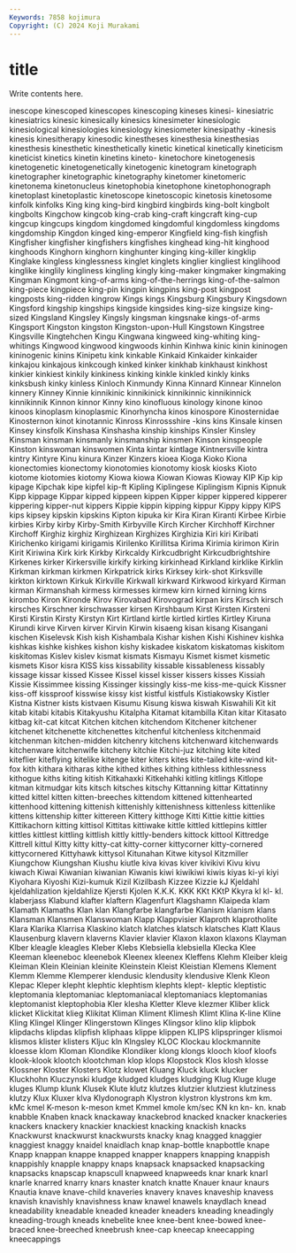 ```yaml
---
Keywords: 7858 kojimura
Copyright: (C) 2024 Koji Murakami
---
```


# title

Write contents here.



inescope kinescoped kinescopes kinescoping kineses kinesi- kinesiatric kinesiatrics kinesic kinesically
kinesics kinesimeter kinesiologic kinesiological kinesiologies kinesiology kinesiometer kinesipathy -kinesis kinesis
kinesitherapy kinesodic kinestheses kinesthesia kinesthesias kinesthesis kinesthetic kinesthetically kinetic kinetical
kinetically kineticism kineticist kinetics kinetin kinetins kineto- kinetochore kinetogenesis kinetogenetic
kinetogenetically kinetogenic kinetogram kinetograph kinetographer kinetographic kinetography kinetomer kinetomeric kinetonema
kinetonucleus kinetophobia kinetophone kinetophonograph kinetoplast kinetoplastic kinetoscope kinetoscopic kinetosis kinetosome
kinfolk kinfolks King king king-bird kingbird kingbirds king-bolt kingbolt kingbolts
Kingchow kingcob king-crab king-craft kingcraft king-cup kingcup kingcups kingdom kingdomed
kingdomful kingdomless kingdoms kingdomship Kingdon kinged king-emperor Kingfield king-fish kingfish
Kingfisher kingfisher kingfishers kingfishes kinghead king-hit kinghood kinghoods Kinghorn kinghorn
kinghunter kinging king-killer kingklip Kinglake kingless kinglessness kinglet kinglets kinglier
kingliest kinglihood kinglike kinglily kingliness kingling kingly king-maker kingmaker kingmaking
Kingman Kingmont king-of-arms king-of-the-herrings king-of-the-salmon king-piece kingpiece king-pin kingpin kingpins
king-post kingpost kingposts king-ridden kingrow Kings kings Kingsburg Kingsbury Kingsdown
Kingsford kingship kingships kingside kingsides king-size kingsize king-sized Kingsland Kingsley
Kingsly kingsman kingsnake kings-of-arms Kingsport Kingston kingston Kingston-upon-Hull Kingstown Kingstree
Kingsville Kingtehchen Kingu Kingwana kingweed king-whiting king-whitings Kingwood kingwood kingwoods
kinhin Kinhwa kinic kinin kininogen kininogenic kinins Kinipetu kink kinkable
Kinkaid Kinkaider kinkaider kinkajou kinkajous kinkcough kinked kinker kinkhab kinkhaust
kinkhost kinkier kinkiest kinkily kinkiness kinking kinkle kinkled kinkly kinks
kinksbush kinky kinless Kinloch Kinmundy Kinna Kinnard Kinnear Kinnelon kinnery
Kinney Kinnie kinnikinic kinnikinick kinnikinnic kinnikinnick kinnikinnik Kinnon kinnor Kinny
kino kinofluous kinology kinone kinoo kinoos kinoplasm kinoplasmic Kinorhyncha kinos
kinospore Kinosternidae Kinosternon kinot kinotannic Kinross Kinrossshire -kins kins Kinsale
kinsen Kinsey kinsfolk Kinshasa Kinshasha kinship kinships Kinsler Kinsley Kinsman
kinsman kinsmanly kinsmanship kinsmen Kinson kinspeople Kinston kinswoman kinswomen Kinta
kintar kintlage Kintnersville kintra kintry Kintyre Kinu kinura Kinzer Kinzers
kioea Kioga Kioko Kiona kionectomies kionectomy kionotomies kionotomy kiosk kiosks
Kioto kiotome kiotomies kiotomy Kiowa kiowa Kiowan Kiowas Kioway KIP
Kip kip kipage Kipchak kipe kipfel kip-ft Kipling Kiplingese Kiplingism
Kipnis Kipnuk Kipp kippage Kippar kipped kippeen kippen Kipper kipper
kippered kipperer kippering kipper-nut kippers Kippie kippin kipping kippur Kippy
kippy KIPS kips kipsey kipskin kipskins Kipton kipuka kir Kira
Kiran Kiranti Kirbee Kirbie kirbies Kirby kirby Kirby-Smith Kirbyville Kirch
Kircher Kirchhoff Kirchner Kirchoff Kirghiz kirghiz Kirghizean Kirghizes Kirghizia Kiri
kiri Kiribati Kirichenko kirigami kirigamis Kirilenko Kirillitsa Kirima Kirimia kirimon
Kirin Kirit Kiriwina Kirk kirk Kirkby Kirkcaldy Kirkcudbright Kirkcudbrightshire Kirkenes
kirker Kirkersville kirkify kirking kirkinhead Kirkland kirklike Kirklin Kirkman kirkman
kirkmen Kirkpatrick kirks Kirksey kirk-shot Kirksville kirkton kirktown Kirkuk Kirkville
Kirkwall kirkward Kirkwood kirkyard Kirman kirman Kirmanshah kirmess kirmesses kirmew
kirn kirned kirning kirns kirombo Kiron Kironde Kirov Kirovabad Kirovograd
kirpan kirs Kirsch kirsch kirsches Kirschner kirschwasser kirsen Kirshbaum Kirst
Kirsten Kirsteni Kirsti Kirstin Kirsty Kirstyn Kirt Kirtland kirtle kirtled
kirtles Kirtley Kiruna Kirundi kirve Kirven kirver Kirvin Kirwin kisaeng
kisan kisang Kisangani kischen Kiselevsk Kish kish Kishambala Kishar kishen
Kishi Kishinev kishka kishkas kishke kishkes kishon kishy kiskadee kiskatom
kiskatomas kiskitom kiskitomas Kislev kislev kismat kismats Kismayu Kismet kismet
kismetic kismets Kisor kisra KISS kiss kissability kissable kissableness kissably
kissage kissar kissed Kissee Kissel kissel kisser kissers kisses Kissiah
Kissie Kissimmee kissing Kissinger kissingly kiss-me kiss-me-quick Kissner kiss-off kissproof
kisswise kissy kist kistful kistfuls Kistiakowsky Kistler Kistna Kistner kists
kistvaen Kisumu Kisung kiswa kiswah Kiswahili Kit kit kitab kitabi
kitabis Kitakyushu Kitalpha Kitamat kitambilla Kitan kitar Kitasato kitbag kit-cat
kitcat Kitchen kitchen kitchendom Kitchener kitchener kitchenet kitchenette kitchenettes kitchenful
kitchenless kitchenmaid kitchenman kitchen-midden kitchenry kitchens kitchenward kitchenwards kitchenware kitchenwife
kitcheny kitchie Kitchi-juz kitching kite kited kiteflier kiteflying kitelike kitenge
kiter kiters kites kite-tailed kite-wind kit-fox kith kithara kitharas kithe
kithed kithes kithing kithless kithlessness kithogue kiths kiting kitish Kitkahaxki
Kitkehahki kitling kitlings Kitlope kitman kitmudgar kits kitsch kitsches kitschy
Kittanning kittar Kittatinny kitted kittel kitten kitten-breeches kittendom kittened kittenhearted
kittenhood kittening kittenish kittenishly kittenishness kittenless kittenlike kittens kittenship kitter
kittereen Kittery kitthoge Kitti Kittie kittie kitties Kittikachorn kitting kittisol
Kittitas kittiwake kittle kittled kittlepins kittler kittles kittlest kittling kittlish
kittly kittly-benders kittock kittool Kittredge Kittrell kittul Kitty kitty kitty-cat
kitty-corner kittycorner kitty-cornered kittycornered Kittyhawk kittysol Kitunahan Kitwe kitysol Kitzmiller
Kiungchow Kiungshan Kiushu kiutle kiva kivas kiver kivikivi Kivu kivu
kiwach Kiwai Kiwanian kiwanian Kiwanis kiwi kiwikiwi kiwis kiyas ki-yi
kiyi Kiyohara Kiyoshi Kizi-kumuk Kizil Kizilbash Kizzee Kizzie kJ Kjeldahl
kjeldahlization kjeldahlize Kjersti Kjolen K.K.K. KKK KKt KKtP Kkyra kl
kl- kl. klaberjass Klabund klafter klaftern Klagenfurt Klagshamn Klaipeda klam
Klamath Klamaths Klan klan Klangfarbe klangfarbe Klanism klanism klans Klansman
Klansmen Klanswoman Klapp Klappvisier Klaproth klaprotholite Klara Klarika Klarrisa Klaskino
klatch klatches klatsch klatsches Klatt Klaus Klausenburg klavern klaverns Klavier
klavier Klaxon klaxon klaxons Klayman Klber kleagle kleagles Kleber Klebs
Klebsiella klebsiella Klecka Klee Kleeman kleeneboc kleenebok Kleenex kleenex Kleffens
Klehm Kleiber kleig Kleiman Klein Kleinian kleinite Kleinstein Kleist Kleistian
Klemens Klement Klemm Klemme Klemperer klendusic klendusity klendusive Klenk Kleon
Klepac Kleper klepht klephtic klephtism klephts klept- kleptic kleptistic kleptomania
kleptomaniac kleptomaniacal kleptomaniacs kleptomanias kleptomanist kleptophobia Kler klesha Kletter Kleve
klezmer Kliber klick klicket Klickitat klieg Klikitat Kliman Kliment Klimesh
Klimt Klina K-line Kline Kling Klingel Klinger Klingerstown Klinges Klingsor
klino klip klipbok klipdachs klipdas klipfish kliphaas klippe klippen KLIPS
klipspringer klismoi klismos klister klisters Kljuc kln Klngsley KLOC Klockau
klockmannite kloesse klom Kloman Klondike Klondiker klong klongs klooch kloof
kloofs klook-klook klootch klootchman klop klops Klopstock Klos klosh klosse
Klossner Kloster Klosters Klotz klowet Kluang Kluck kluck klucker Kluckhohn
Kluczynski kludge kludged kludges kludging Klug Kluge kluge kluges Klump
klunk Klusek Klute klutz klutzes klutzier klutziest klutziness klutzy Klux
Kluxer klva Klydonograph Klystron klystron klystrons km km. kMc kmel
K-meson k-meson kmet Kmmel kmole km/sec KN kn kn- kn.
knab knabble Knaben knack knackaway knackebrod knacked knacker knackeries knackers
knackery knackier knackiest knacking knackish knacks Knackwurst knackwurst knackwursts knacky
knag knagged knaggier knaggiest knaggy knaidel knaidlach knap knap-bottle knapbottle
knape Knapp knappan knappe knapped knapper knappers knapping knappish knappishly
knapple knappy knaps knapsack knapsacked knapsacking knapsacks knapscap knapscull knapweed
knapweeds knar knark knarl knarle knarred knarry knars knaster knatch
knatte Knauer knaur knaurs Knautia knave knave-child knaveries knavery knaves
knaveship knavess knavish knavishly knavishness knaw knawel knawels knaydlach knead
kneadability kneadable kneaded kneader kneaders kneading kneadingly kneading-trough kneads knebelite
knee knee-bent knee-bowed knee-braced knee-breeched kneebrush knee-cap kneecap kneecapping kneecappings
